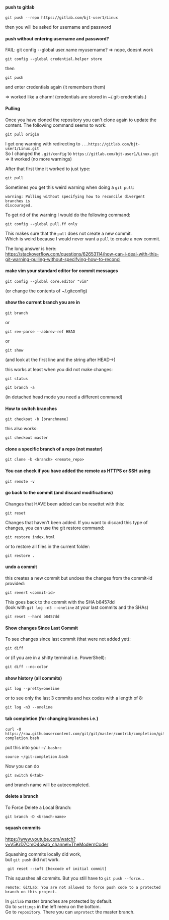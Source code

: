 #### push to gitlab
```
git push --repo https://gitlab.com/bjt-user1/Linux
```
then you will be asked for username and password

#### push without entering username and password?

FAIL: git config --global user.name myusername?
=> nope, doesnt work

```
git config --global credential.helper store
```
then
```
git push
```
and enter credentials again (it remembers them)

=> worked like a charm!
(credentials are stored in ~/.git-credentials.)

#### Pulling

Once you have cloned the repository you can't clone again to update the content.
The following command seems to work:
```
git pull origin
```
I get one warning with redirecting to `...https://gitlab.com/bjt-user1/Linux.git`\
So I changed the `.git/config` to `https://gitlab.com/bjt-user1/Linux.git`\
=> it worked (no more warnings)

After that first time it worked to just type:
```
git pull
```

Sometimes you get this weird warning when doing a `git pull`:
```
warning: Pulling without specifying how to reconcile divergent branches is
discouraged.
```
To get rid of the warning I would do the following command:
```
git config --global pull.ff only
```
This makes sure that the `pull` does not create a new commit.\
Which is weird because I would never want a `pull` to create a new commit.

The long answer is here: \
https://stackoverflow.com/questions/62653114/how-can-i-deal-with-this-git-warning-pulling-without-specifying-how-to-reconci

#### make vim your standard editor for commit messages
```
git config --global core.editor "vim"
```
(or change the contents of ~/.gitconfig)

#### show the current branch you are in

```
git branch
```

or
```
git rev-parse --abbrev-ref HEAD
```

or
```
git show
```
(and look at the first line and the string after HEAD->)

this works at least when you did not make changes:
```
git status
```

```
git branch -a
```
(in detached head mode you need a different command)


#### How to switch branches

```
git checkout -b [branchname]
```

this also works:
```
git checkout master
```


#### clone a specific branch of a repo (not master)
```
git clone -b <branch> <remote_repo>
```

#### You can check if you have added the remote as HTTPS or SSH using
```
git remote -v
```

#### go back to the commit (and discard modifications)

Changes that HAVE been added can be resettet with this:
```
git reset
```
Changes that haven't been added.
If you want to discard this type of changes, you can use the git restore command:
```
git restore index.html
```
or to restore all files in the current folder:
```
git restore .
```

#### undo a commit

this creates a new commit but undoes the changes from the commit-id provided:
```
git revert <commit-id>
```

This goes back to the commit with the SHA b8457dd\
(look with `git log -n3 --oneline` at your last commits and the SHAs)
```
git reset --hard b8457dd
```
#### Show changes Since Last Commit

To see changes since last commit (that were not added yet):
```
git diff
```
or (if you are in a shitty terminal i.e. PowerShell):
```
git diff --no-color
```

#### show history (all commits)

```
git log --pretty=oneline
```
or to see only the last 3 commits and hex codes with a length of 8:
```
git log -n3 --oneline
```
#### tab completion (for changing branches i.e.)
```
curl -O https://raw.githubusercontent.com/git/git/master/contrib/completion/git-completion.bash
```
put this into your `~/.bashrc`
```
source ~/git-completion.bash
```

Now you can do
```
git switch 6<tab>
```
and branch name will be autocompleted.

#### delete a branch

To Force Delete a Local Branch:
```
git branch -D <branch-name>
```

#### squash commits

https://www.youtube.com/watch?v=V5KrD7CmO4o&ab_channel=TheModernCoder

Squashing commits locally did work,\
but `git push` did not work.

```
 git reset --soft [hexcode of initial commit]
```
This squashes all commits. But you still have to `git push --force`...
```
remote: GitLab: You are not allowed to force push code to a protected branch on this project.
```

In `gitlab` master branches are protected by default.\
Go to `settings` in the left menu on the bottom.\
Go to `repository`. There you can `unprotect` the master branch.
